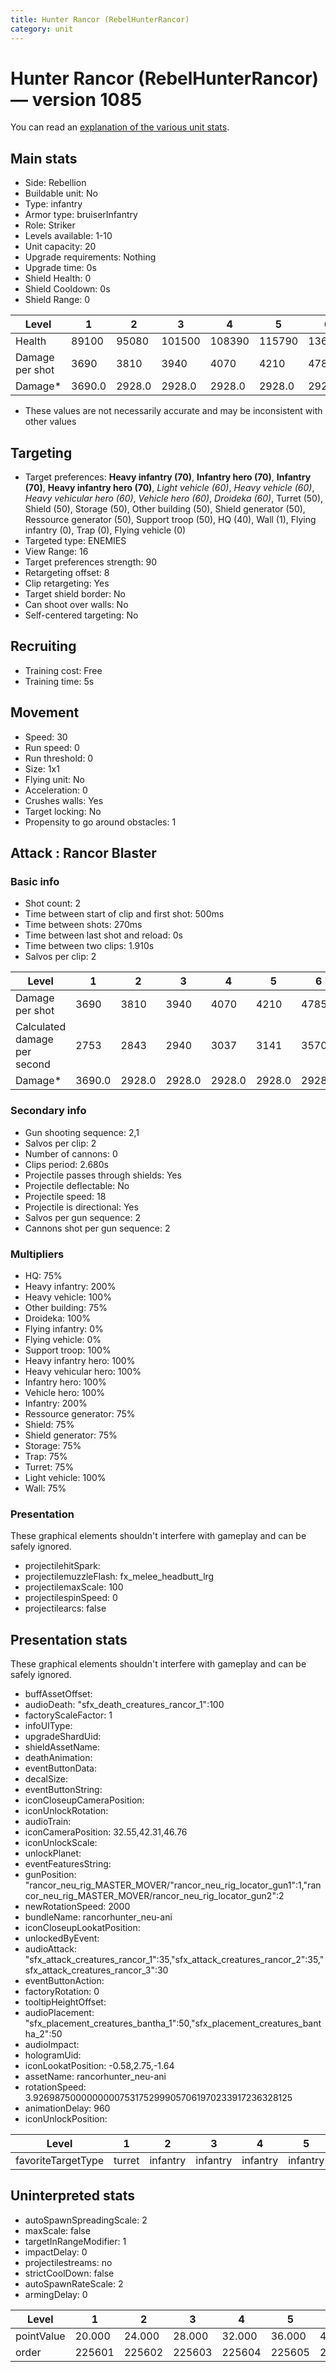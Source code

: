 ```yaml
---
title: Hunter Rancor (RebelHunterRancor)
category: unit
---
```


# Hunter Rancor (RebelHunterRancor) — version 1085

You can read an [explanation  of the various unit stats](unitexplained.md).

## Main stats

  * Side: Rebellion
  * Buildable unit: No
  * Type: infantry
  * Armor type: bruiserInfantry
  * Role: Striker
  * Levels available: 1-10
  * Unit capacity: 20
  * Upgrade requirements: Nothing
  * Upgrade time: 0s
  * Shield Health: 0
  * Shield Cooldown: 0s
  * Shield Range: 0

|Level          |1     |2     |3     |4     |5     |6     |7     |8     |9     |10    |
|---------------|------|------|------|------|------|------|------|------|------|------|
|Health         |89100 |95080 |101500|108390|115790|136125|145530|169800|181680|190325|
|Damage per shot|3690  |3810  |3940  |4070  |4210  |4785  |4950  |5580  |5772  |6225  |
|Damage*        |3690.0|2928.0|2928.0|2928.0|2928.0|2928.0|2928.0|2928.0|2928.0|2928.0|

* These values are not necessarily accurate and may be inconsistent with other values

## Targeting

  * Target preferences: **Heavy infantry (70)**, **Infantry hero (70)**, **Infantry (70)**, **Heavy infantry hero (70)**, _Light vehicle (60)_, _Heavy vehicle (60)_, _Heavy vehicular hero (60)_, _Vehicle hero (60)_, _Droideka (60)_, Turret (50), Shield (50), Storage (50), Other building (50), Shield generator (50), Ressource generator (50), Support troop (50), HQ (40), Wall (1), Flying infantry (0), Trap (0), Flying vehicle (0)
  * Targeted type: ENEMIES
  * View Range: 16
  * Target preferences strength: 90
  * Retargeting offset: 8
  * Clip retargeting: Yes
  * Target shield border: No
  * Can shoot over walls: No
  * Self-centered targeting: No

## Recruiting

  * Training cost: Free
  * Training time: 5s

## Movement

  * Speed: 30
  * Run speed: 0
  * Run threshold: 0
  * Size: 1x1
  * Flying unit: No
  * Acceleration: 0
  * Crushes walls: Yes
  * Target locking: No
  * Propensity to go around obstacles: 1

## Attack : Rancor Blaster

### Basic info

  * Shot count: 2
  * Time between start of clip and first shot: 500ms
  * Time between shots: 270ms
  * Time between last shot and reload: 0s
  * Time between two clips: 1.910s
  * Salvos per clip: 2

|Level                       |1     |2     |3     |4     |5     |6     |7     |8     |9     |10    |
|----------------------------|------|------|------|------|------|------|------|------|------|------|
|Damage per shot             |3690  |3810  |3940  |4070  |4210  |4785  |4950  |5580  |5772  |6225  |
|Calculated damage per second|2753  |2843  |2940  |3037  |3141  |3570  |3694  |4164  |4307  |4645  |
|Damage*                     |3690.0|2928.0|2928.0|2928.0|2928.0|2928.0|2928.0|2928.0|2928.0|2928.0|

### Secondary info

  * Gun shooting sequence: 2,1
  * Salvos per clip: 2
  * Number of cannons: 0
  * Clips period: 2.680s
  * Projectile passes through shields: Yes
  * Projectile deflectable: No
  * Projectile speed: 18
  * Projectile is directional: Yes
  * Salvos per gun sequence: 2
  * Cannons shot per gun sequence: 2

### Multipliers

  * HQ: 75%
  * Heavy infantry: 200%
  * Heavy vehicle: 100%
  * Other building: 75%
  * Droideka: 100%
  * Flying infantry: 0%
  * Flying vehicle: 0%
  * Support troop: 100%
  * Heavy infantry hero: 100%
  * Heavy vehicular hero: 100%
  * Infantry hero: 100%
  * Vehicle hero: 100%
  * Infantry: 200%
  * Ressource generator: 75%
  * Shield: 75%
  * Shield generator: 75%
  * Storage: 75%
  * Trap: 75%
  * Turret: 75%
  * Light vehicle: 100%
  * Wall: 75%

### Presentation

These graphical elements shouldn't interfere with gameplay and can be safely ignored.

  * projectilehitSpark: 
  * projectilemuzzleFlash: fx_melee_headbutt_lrg
  * projectilemaxScale: 100
  * projectilespinSpeed: 0
  * projectilearcs: false

## Presentation stats

These graphical elements shouldn't interfere with gameplay and can be safely ignored.

  * buffAssetOffset: 
  * audioDeath: "sfx_death_creatures_rancor_1":100
  * factoryScaleFactor: 1
  * infoUIType: 
  * upgradeShardUid: 
  * shieldAssetName: 
  * deathAnimation: 
  * eventButtonData: 
  * decalSize: 
  * eventButtonString: 
  * iconCloseupCameraPosition: 
  * iconUnlockRotation: 
  * audioTrain: 
  * iconCameraPosition: 32.55,42.31,46.76
  * iconUnlockScale: 
  * unlockPlanet: 
  * eventFeaturesString: 
  * gunPosition: "rancor_neu_rig_MASTER_MOVER/"rancor_neu_rig_locator_gun1":1,"rancor_neu_rig_MASTER_MOVER/rancor_neu_rig_locator_gun2":2
  * newRotationSpeed: 2000
  * bundleName: rancorhunter_neu-ani
  * iconCloseupLookatPosition: 
  * unlockedByEvent: 
  * audioAttack: "sfx_attack_creatures_rancor_1":35,"sfx_attack_creatures_rancor_2":35,"sfx_attack_creatures_rancor_3":30
  * eventButtonAction: 
  * factoryRotation: 0
  * tooltipHeightOffset: 
  * audioPlacement: "sfx_placement_creatures_bantha_1":50,"sfx_placement_creatures_bantha_2":50
  * audioImpact: 
  * hologramUid: 
  * iconLookatPosition: -0.58,2.75,-1.64
  * assetName: rancorhunter_neu-ani
  * rotationSpeed: 3.92698750000000007531752999057061970233917236328125
  * animationDelay: 960
  * iconUnlockPosition: 

|Level             |1     |2       |3       |4       |5       |6       |7       |8       |9       |10      |
|------------------|------|--------|--------|--------|--------|--------|--------|--------|--------|--------|
|favoriteTargetType|turret|infantry|infantry|infantry|infantry|infantry|infantry|infantry|infantry|infantry|

## Uninterpreted stats

  * autoSpawnSpreadingScale: 2
  * maxScale: false
  * targetInRangeModifier: 1
  * impactDelay: 0
  * projectilestreams: no
  * strictCoolDown: false
  * autoSpawnRateScale: 2
  * armingDelay: 0

|Level     |1     |2     |3     |4     |5     |6     |7     |8     |9     |10    |
|----------|------|------|------|------|------|------|------|------|------|------|
|pointValue|20.000|24.000|28.000|32.000|36.000|40.000|44.000|48.000|52.000|60.000|
|order     |225601|225602|225603|225604|225605|225606|225607|225608|225609|225610|

